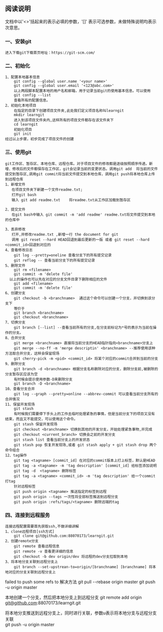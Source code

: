 ## 阅读说明

文档中以'<>'括起来的表示必填的参数，'[]' 表示可选参数，未做特殊说明均表示次意思。

### 一、安装git

	进入下载git下载首页地址：https://git-scm.com/

### 二、初始化
	1、配置本地基本信息
		git config --global user.name '<your name>'
		git config --global user.email '<123@abc.com>'
		以上两段脚本配置本地的用户名和邮箱，用于记录当前git的使用基本信息。可以使用
		git config --list 
		查看所有的配置信息。
	2、初始化本地项目
		在指定的目录下创建项目文件夹,此处我们定义项目名称叫learngit
		mkdir learngit
		进入到该项目文件夹内,这样所有的项目文件都存在该文件夹下
		cd learngit
		初始化项目
		git init
	经过以上步骤，初步完成了项目文件的创建
### 三、使用git
	git工作区、暂存区、本地仓库、远程仓库。对于项目文件的修改都是逐级按照顺序传递。新增、修改后的文件都保存在工作区，git会记录当前的变更状态。调用git add  将当前的文件提交到暂存区,调用git commit将当前文件提交到本地仓库，调用git push将本地仓库上传到远程仓库
	1、新增文件
	   在项目文件夹下新建一个文件readme.txt;
	   打开git bash
	   输入 git add readme.txt	将readme.txt从工作区加载到暂存区  
	   
	2、提交文件
	   在git bash中输入 git commit -m 'add readme' readme.txt将文件提交到本地的仓库中
	   
	3、丢弃修改
	   打开,并修改readme.txt ,新增一行 the document for git
	   调用 git reset --hard HEAD回退到最后更新的一版 或者 git reset --hard <commit_id>回退到对应的
	4、查看修改日志
		git log --pretty=oneline 查看分支下的所有提交记录
		git reflog -- 查看当前分支下的所有提交记录
	5、删除文件
		git rm <filename> 
		git commit -m 'delete file'
	  以上的操作也可以先在对应的分支文件目录下删除相应的文件
		git add <filename>
		git commit -m 'delete file'
	6、创建分支
		git checkout -b <branchname>  通过这个命令可以创建一个分支，并切换到该分支下
		等价于
		git branch <branchname>
		git checkout <branchname>
	7、切换分支
		git branch [--list] --查看当前所有的分支,在分支前标记为*号的表示为当前在操作的分支。
	8、合并分支
		git merge <branchname> 直接将当前分支的HEAD指针指向<branchname>分支上
		git merge --no-ff -m 'merge descriptin' <branchname> --推荐使用该种方法取合并分支，这样会保留现场
		git cherry-pick -m <pid> <commit_id> 将某个对应的commit合并到当前的分支 
	9、删除分支
		git branch -d <branchname> 根据分支名称删除对应的分支，删除分支前,被删除的分支暂存区应该为空
		有时候会提示使用参数-D来删除分支
		git branch -D <branchname>
	10、查看分支合并
		git log --graph --pretty=online --abbrev-commit 可以查看当前分支所有的合并情况
	11、保留开发现场
		git stash
		有时候我们需要停下手头上的工作去临时处理紧急的事情，但是当前分支下的项目又没有结束，而且又不能提交，可以使用这个命令。
		git stash 保留开发现场
		git checkout <branchname> 切换到其他的开发分支，开始处理紧急事物,并完成
		git checkout <current_branch> 切换会之前的开发分支
		git stash list 查看当前分支上的开发状态
		git stash pop 恢复开发现场,或者 git stash apply + git stash drop 两个命令组合 
	12、tag操作
		git tag <tagname> [commit_id] 在对应的commit版本上打上标签，默认是HEAD
		git tag -a <tagname> -m 'tag description' [commit_id] 给标签添加说明
		git tag -d  <tagname> 删除标签
		git tag -a <tagname> <commit_id> -m 'tag description' 给一个commit打tag
		针对远程标签
		git push origin <tagname> 推送指定的标签到远程
		git push origin --tags 一次性将全部标签推送到远程分支
		git push origin :refs/tags/<tagname> 删除远端的tag 
### 四、连接到远程服务
	连接远程配置需要首先获取ssh,不做详细讲解
	1、clone远程项目[ssh方式]
		git clone git@github.com:88070173/learngit.git
	2、创建remote分支
		git remote 查看远程信息
		git remote -v 查看更详细的信息
		git checkout -b dev origin/dev 将远程的dev分支拉取到本地
	3、将本地分支关联到远程分支上
		git branch --set-upstrean-to=origin/[branchname] [branchname] 将本地对应的分支关联到远程分支上

failed to push some refs to 解决方法
git pull --rebase origin master
git push -u origin master

本地创建一个分支，然后把本地分支上到远程分支
	git remote add origin  git@github.com:88070173/learngit.git

将本地分支推送到远程分支上，同时进行关联，参数u表示将本地分支与远程分支关联	
	git push -u origin master
